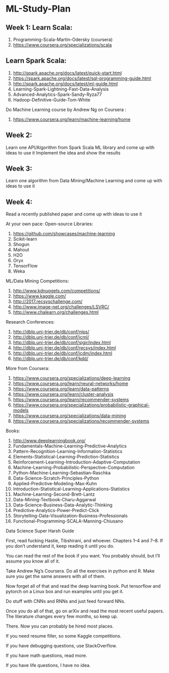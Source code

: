 # ML-Study-Plan
						
## Week 1: Learn Scala:
						
1. Programming-Scala-Martin-Odersky (coursera)
2. https://www.coursera.org/specializations/scala
						
## Learn Spark Scala:
1. http://spark.apache.org/docs/latest/quick-start.html
2. https://spark.apache.org/docs/latest/sql-programming-guide.html
3. http://spark.apache.org/docs/latest/ml-guide.html
4. Learning-Spark-Lightning-Fast-Data-Analysis
5. Advanced-Analytics-Spark-Sandy-Ryza77
6. Hadoop-Definitive-Guide-Tom-White
						
Do Machine Learning course by Andrew Ng on Coursera :
1. https://www.coursera.org/learn/machine-learning/home
						
## Week 2:
						
Learn one API/Algorithm from Spark Scala ML library and come up with ideas to use it Implement the idea and show the results
						
## Week 3:
Learn one algorithm from Data Mining/Machine Learning and come up with ideas to use it
						
## Week 4:
Read a recently published paper and come up with ideas to use it
					
At your own pace: Open-source Libraries:
						
1. https://github.com/showcases/machine-learning
2. Scikit-learn
3. Shogun
4. Mahout						
5. H2O
6. Oryx
7. TensorFlow
8. Weka
						
ML/Data Mining Competitions:
1. http://www.kdnuggets.com/competitions/
2. https://www.kaggle.com/
3. http://2017.recsyschallenge.com/
4. http://www.image-net.org/challenges/LSVRC/
5. http://www.chalearn.org/challenges.html
						
Research Conferences:
1. http://dblp.uni-trier.de/db/conf/nips/
2. http://dblp.uni-trier.de/db/conf/icml/
3. http://dblp.uni-trier.de/db/conf/sigir/index.html
4. http://dblp.uni-trier.de/db/conf/recsys/index.html
5. http://dblp.uni-trier.de/db/conf/icdm/index.html
6. http://dblp.uni-trier.de/db/conf/kdd/
						
More from Coursera:
1. https://www.coursera.org/specializations/deep-learning
2. https://www.coursera.org/learn/neural-networks/home
3. https://www.coursera.org/learn/data-patterns
4. https://www.coursera.org/learn/cluster-analysis
5. https://www.coursera.org/learn/recommender-systems
6. https://www.coursera.org/specializations/probabilistic-graphical-models
7. https://www.coursera.org/specializations/data-mining
8. https://www.coursera.org/specializations/recommender-systems
						
Books:
1. http://www.deeplearningbook.org/	
2. Fundamentals-Machine-Learning-Predictive-Analytics
3. Pattern-Recognition-Learning-Information-Statistics
4. Elements-Statistical-Learning-Prediction-Statistics
5. Reinforcement-Learning-Introduction-Adaptive-Computation
6. Machine-Learning-Probabilistic-Perspective-Computation
7. Python-Machine-Learning-Sebastian-Raschka
8. Data-Science-Scratch-Principles-Python
9. Applied-Predictive-Modeling-Max-Kuhn
10. Introduction-Statistical-Learning-Applications-Statistics
11. Machine-Learning-Second-Brett-Lantz
12. Data-Mining-Textbook-Charu-Aggarwal
13. Data-Science-Business-Data-Analytic-Thinking
14. Predictive-Analytics-Power-Predict-Click
15. Storytelling-Data-Visualization-Business-Professionals
16. Functional-Programming-SCALA-Manning-Chiusano 


Data Science Super Harsh Guide

First, read fucking Hastie, Tibshirani, and whoever. Chapters 1–4 and 7–8. If you don’t understand it, keep reading it until you do.

You can read the rest of the book if you want. You probably should, but I’ll assume you know all of it.

Take Andrew Ng’s Coursera. Do all the exercises in python and R. Make sure you get the same answers with all of them.

Now forget all of that and read the deep learning book. Put tensorflow and pytorch on a Linux box and run examples until you get it. 

Do stuff with CNNs and RNNs and just feed forward NNs.

Once you do all of that, go on arXiv and read the most recent useful papers. The literature changes every few months, so keep up.

There. Now you can probably be hired most places. 

If you need resume filler, so some Kaggle competitions. 

If you have debugging questions, use StackOverflow. 

If you have math questions, read more. 

If you have life questions, I have no idea.
